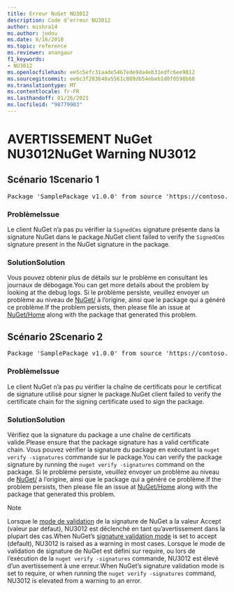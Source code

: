 ```yaml
---
title: Erreur NuGet NU3012
description: Code d’erreur NU3012
author: mishra14
ms.author: jodou
ms.date: 8/16/2018
ms.topic: reference
ms.reviewer: anangaur
f1_keywords:
- NU3012
ms.openlocfilehash: ee5c5efc31aade5467ede9da4eb31edfc6ee9812
ms.sourcegitcommit: ee6c3f203648a5561c809db54ebeb1d0f0598b68
ms.translationtype: MT
ms.contentlocale: fr-FR
ms.lasthandoff: 01/26/2021
ms.locfileid: "98779903"
---
```

# <a name="nuget-warning-nu3012"></a><span data-ttu-id="264bd-103">AVERTISSEMENT NuGet NU3012</span><span class="sxs-lookup"><span data-stu-id="264bd-103">NuGet Warning NU3012</span></span>

## <a name="scenario-1"></a><span data-ttu-id="264bd-104">Scénario 1</span><span class="sxs-lookup"><span data-stu-id="264bd-104">Scenario 1</span></span>

<pre>Package 'SamplePackage v1.0.0' from source 'https://contoso.com/index.json': The primary signature validation failed.</pre>

### <a name="issue"></a><span data-ttu-id="264bd-105">Problème</span><span class="sxs-lookup"><span data-stu-id="264bd-105">Issue</span></span>

<span data-ttu-id="264bd-106">Le client NuGet n’a pas pu vérifier la `SignedCms` signature présente dans la signature NuGet dans le package.</span><span class="sxs-lookup"><span data-stu-id="264bd-106">NuGet client failed to verify the `SignedCms` signature present in the NuGet signature in the package.</span></span>


### <a name="solution"></a><span data-ttu-id="264bd-107">Solution</span><span class="sxs-lookup"><span data-stu-id="264bd-107">Solution</span></span>

<span data-ttu-id="264bd-108">Vous pouvez obtenir plus de détails sur le problème en consultant les journaux de débogage.</span><span class="sxs-lookup"><span data-stu-id="264bd-108">You can get more details about the problem by looking at the debug logs.</span></span> <span data-ttu-id="264bd-109">Si le problème persiste, veuillez envoyer un problème au niveau de [NuGet/](https://github.com/NuGet/Home/issues) à l’origine, ainsi que le package qui a généré ce problème.</span><span class="sxs-lookup"><span data-stu-id="264bd-109">If the problem persists, then please file an issue at [NuGet/Home](https://github.com/NuGet/Home/issues) along with the package that generated this problem.</span></span>



## <a name="scenario-2"></a><span data-ttu-id="264bd-110">Scénario 2</span><span class="sxs-lookup"><span data-stu-id="264bd-110">Scenario 2</span></span>

<pre>Package 'SamplePackage v1.0.0' from source 'https://contoso.com/index.json': The primary signature found a chain building issue:  A certificate chain processed, but terminated in a root certificate which is not trusted by the trust provider.</pre>

### <a name="issue"></a><span data-ttu-id="264bd-111">Problème</span><span class="sxs-lookup"><span data-stu-id="264bd-111">Issue</span></span>

<span data-ttu-id="264bd-112">Le client NuGet n’a pas pu vérifier la chaîne de certificats pour le certificat de signature utilisé pour signer le package.</span><span class="sxs-lookup"><span data-stu-id="264bd-112">NuGet client failed to verify the certificate chain for the signing certificate used to sign the package.</span></span>


### <a name="solution"></a><span data-ttu-id="264bd-113">Solution</span><span class="sxs-lookup"><span data-stu-id="264bd-113">Solution</span></span>

<span data-ttu-id="264bd-114">Vérifiez que la signature du package a une chaîne de certificats valide.</span><span class="sxs-lookup"><span data-stu-id="264bd-114">Please ensure that the package signature has a valid certificate chain.</span></span> <span data-ttu-id="264bd-115">Vous pouvez vérifier la signature du package en exécutant la `nuget verify -signatures` commande sur le package.</span><span class="sxs-lookup"><span data-stu-id="264bd-115">You can verify the package signature by running the `nuget verify -signatures` command on the package.</span></span> <span data-ttu-id="264bd-116">Si le problème persiste, veuillez envoyer un problème au niveau de [NuGet/](https://github.com/NuGet/Home/issues) à l’origine, ainsi que le package qui a généré ce problème.</span><span class="sxs-lookup"><span data-stu-id="264bd-116">If the problem persists, then please file an issue at [NuGet/Home](https://github.com/NuGet/Home/issues) along with the package that generated this problem.</span></span>


> [!Note]
> <span data-ttu-id="264bd-117">Lorsque le [mode de validation](../../consume-packages/installing-signed-packages.md#configure-package-signature-requirements) de la signature de NuGet a la valeur Accept (valeur par défaut), NU3012 est déclenché en tant qu’avertissement dans la plupart des cas.</span><span class="sxs-lookup"><span data-stu-id="264bd-117">When NuGet’s [signature validation mode](../../consume-packages/installing-signed-packages.md#configure-package-signature-requirements) is set to accept (default), NU3012 is raised as a warning in most cases.</span></span> <span data-ttu-id="264bd-118">Lorsque le mode de validation de signature de NuGet est défini sur require, ou lors de l’exécution de la `nuget verify -signatures` commande, NU3012 est élevé d’un avertissement à une erreur.</span><span class="sxs-lookup"><span data-stu-id="264bd-118">When NuGet’s signature validation mode is set to require, or when running the `nuget verify -signatures` command, NU3012 is elevated from a warning to an error.</span></span> 

